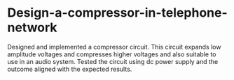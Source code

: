 # Design-a-compressor-in-telephone-network
Designed and implemented a compressor circuit. This circuit expands low amplitude voltages and compresses higher voltages and also suitable to use in an audio system. Tested the circuit using dc power supply and the outcome aligned with the expected results.
